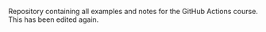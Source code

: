 Repository containing all examples and notes for the GitHub Actions course. This has been edited again. 
